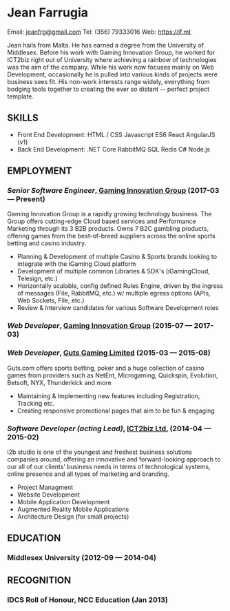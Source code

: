 Jean Farrugia
============
Email: jeanfrg@gmail.com
Tel: (356) 79333016
Web: https://jf.mt

Jean hails from Malta. He has earned a degree from the University of Middlesex. Before his work with Gaming Innovation Group, he worked for ICT2biz right out of University where achieving a rainbow of technologies was the aim of the company. While his work now focuses mainly on Web Development, occasionally he is pulled into various kinds of projects were business sees fit. His non-work interests range widely, everything from bodging tools together to creating the ever so distant -- perfect project template.

## SKILLS

  - Front End Development: HTML / CSS Javascript ES6 React AngularJS (v1) 
  - Back End Development: .NET Core RabbitMQ SQL Redis C# Node.js 

## EMPLOYMENT

### *Senior Software Engineer*, [Gaming Innovation Group](https://gig.com) (2017-03 — Present)

Gaming Innovation Group is a rapidly growing technology business. The Group offers cutting-edge Cloud based services and Performance Marketing through its 3 B2B products. Owns 7 B2C gambling products, offering games from the best-of-breed suppliers across the online sports betting and casino industry.
  - Planning & Development of multiple Casino & Sports brands looking to integrate with the iGaming Cloud platform
  - Development of multiple common Libraries & SDK's (iGamingCloud, Telesign, etc.)
  - Horizontally scalable, config defined Rules Engine, driven by the ingress of messages (File, RabbitMQ, etc.) w/ multiple egress options (APIs, Web Sockets, File, etc.)
  - Review & Interview candidates for various Software Development roles

### *Web Developer*, [Gaming Innovation Group](https://gig.com) (2015-07 — 2017-03)



### *Web Developer*, [Guts Gaming Limited](https://guts.com) (2015-03 — 2015-08)

Guts.com offers sports betting, poker and a huge collection of casino games from providers such as NetEnt, Microgaming, Quickspin, Evolution, Betsoft, NYX, Thunderkick and more
  - Maintaining & Implementing new features including Registration, Tracking etc.
  - Creating responsive promotional pages that aim to be fun & engaging

### *Software Developer (acting Lead)*, [ICT2biz Ltd.](https://i2b.studio) (2014-04 — 2015-02)

i2b studio is one of the youngest and freshest business solutions companies around, offering an innovative and forward-looking approach to our all of our clients’ business needs in terms of technological systems, online presence and all types of marketing and branding.
  - Project Managment
  - Website Development
  - Mobile Application Development
  - Augmented Reality Mobile Applications
  - Architecture Design (for small projects)




## EDUCATION

### Middlesex University (2012-09 — 2014-04)









## RECOGNITION

### IDCS Roll of Honour, NCC Education (Jan 2013)





